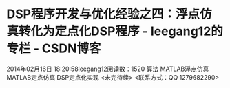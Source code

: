 # DSP程序开发与优化经验之四：浮点仿真转化为定点化DSP程序 - leegang12的专栏 - CSDN博客
2014年02月16日 18:20:58[leegang12](https://me.csdn.net/leegang12)阅读数：1520
算法
MATLAB浮点仿真
MATLAB定点仿真
DSP定点化实现
<未完待续>
<联系方式：QQ 1279682290>
